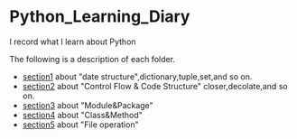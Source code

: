 # Python_Learning_Diary

I record what I learn about Python

The following is a description of each folder.

- [section1](https://github.com/hyuraku/Python_Learning_Diary/tree/master/section1) about "date structure",dictionary,tuple,set,and so on.
- [section2](https://github.com/hyuraku/Python_Learning_Diary/tree/master/section2) about "Control Flow & Code Structure" closer,decolate,and so on.
- [section3](https://github.com/hyuraku/Python_Learning_Diary/tree/master/section3) about "Module&Package"
- [section4](https://github.com/hyuraku/Python_Learning_Diary/tree/master/section4) about "Class&Method"
- [section5](https://github.com/hyuraku/Python_Learning_Diary/tree/master/section5) about "File operation"
